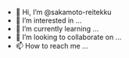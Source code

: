 - 👋 Hi, I’m @sakamoto-reitekku
- 👀 I’m interested in ...
- 🌱 I’m currently learning ...
- 💞️ I’m looking to collaborate on ...
- 📫 How to reach me ...

<!---
sakamotoyukio-reitekku/sakamotoyukio-reitekku is a ✨ special ✨ repository because its `README.md` (this file) appears on your GitHub profile.
You can click the Preview link to take a look at your changes.
--->
